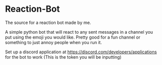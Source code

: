 # Reaction-Bot

The source for a reaction bot made by me.

A simple python bot that will react to any sent messages in a channel you put using the emoji you would like. Pretty good for a fun channel or something to just annoy people when you run it.

Set up a discord application at https://discord.com/developers/applications for the bot to work (This is the token you will be inputting)
